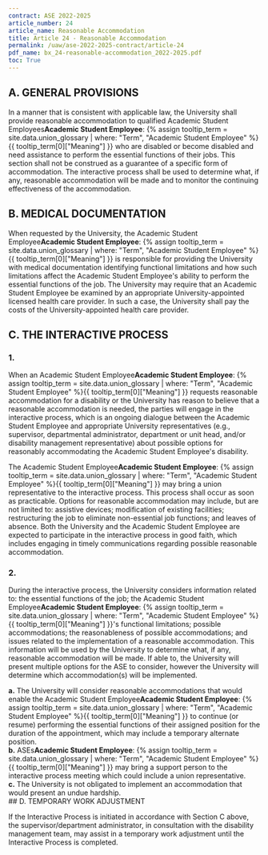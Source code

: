 ```yaml
---
contract: ASE 2022-2025
article_number: 24
article_name: Reasonable Accommodation 
title: Article 24 - Reasonable Accommodation 
permalink: /uaw/ase-2022-2025-contract/article-24
pdf_name: bx_24-reasonable-accommodation_2022-2025.pdf
toc: True
---
```



## A. GENERAL PROVISIONS

In a manner that is consistent with applicable law, the University shall provide reasonable accommodation to qualified <span class="tooltip">Academic Student Employees<span class="tooltip-text"><b>Academic Student Employee</b>: {% assign tooltip_term = site.data.union_glossary | where: "Term", "Academic Student Employee" %}{{ tooltip_term[0]["Meaning"] }}</span></span> who are disabled or become disabled and need assistance to perform the essential functions of their jobs. This section shall not be construed as a guarantee of a specific form of accommodation. The interactive process shall be used to determine what, if any, reasonable accommodation will be made and to monitor the continuing effectiveness of the accommodation.

## B. MEDICAL DOCUMENTATION

When requested by the University, the <span class="tooltip">Academic Student Employee<span class="tooltip-text"><b>Academic Student Employee</b>: {% assign tooltip_term = site.data.union_glossary | where: "Term", "Academic Student Employee" %}{{ tooltip_term[0]["Meaning"] }}</span></span> is responsible for providing the University with medical documentation identifying functional limitations and how such limitations affect the Academic Student Employee's ability to perform the essential functions of the job. The University may require that an Academic Student Employee be examined by an appropriate University-appointed licensed health care provider. In such a case, the University shall pay the costs of the University-appointed health care provider.

## C. THE INTERACTIVE PROCESS

### 1.  
When an <span class="tooltip">Academic Student Employee<span class="tooltip-text"><b>Academic Student Employee</b>: {% assign tooltip_term = site.data.union_glossary | where: "Term", "Academic Student Employee" %}{{ tooltip_term[0]["Meaning"] }}</span></span> requests reasonable accommodation for a disability or the University has reason to believe that a reasonable accommodation is needed, the parties will engage in the interactive process, which is an ongoing dialogue between the Academic Student Employee and appropriate University representatives (e.g., supervisor, departmental administrator, department or unit head, and/or disability management representative) about possible options for reasonably accommodating the Academic Student Employee's disability.

The <span class="tooltip">Academic Student Employee<span class="tooltip-text"><b>Academic Student Employee</b>: {% assign tooltip_term = site.data.union_glossary | where: "Term", "Academic Student Employee" %}{{ tooltip_term[0]["Meaning"] }}</span></span> may bring a union representative to the interactive process. This process shall occur as soon as practicable. Options for reasonable accommodation may include, but are not limited to: assistive devices; modification of existing facilities; restructuring the job to eliminate non-essential job functions; and leaves of absence. Both the University and the Academic Student Employee are expected to participate in the interactive process in good faith, which includes engaging in timely communications regarding possible reasonable accommodation.
### 2.  
During the interactive process, the University considers information related to: the essential functions of the job; the <span class="tooltip">Academic Student Employee<span class="tooltip-text"><b>Academic Student Employee</b>: {% assign tooltip_term = site.data.union_glossary | where: "Term", "Academic Student Employee" %}{{ tooltip_term[0]["Meaning"] }}</span></span>'s functional limitations; possible accommodations; the reasonableness of possible accommodations; and issues related to the implementation of a reasonable accommodation. This information will be used by the University to determine what, if any, reasonable accommodation will be made. If able to, the University will present multiple options for the ASE to consider, however the University will determine which accommodation(s) will be implemented.
<div class="lvl3"><b>a.</b> The University will consider reasonable accommodations that would enable the <span class="tooltip">Academic Student Employee<span class="tooltip-text"><b>Academic Student Employee</b>: {% assign tooltip_term = site.data.union_glossary | where: "Term", "Academic Student Employee" %}{{ tooltip_term[0]["Meaning"] }}</span></span> to continue (or resume) performing the essential functions of their assigned position for the duration of the appointment, which may include a temporary alternate position.</div>
<div class="lvl3"><b>b.</b> <span class="tooltip">ASEs<span class="tooltip-text"><b>Academic Student Employee</b>: {% assign tooltip_term = site.data.union_glossary | where: "Term", "Academic Student Employee" %}{{ tooltip_term[0]["Meaning"] }}</span></span> may bring a support person to the interactive process meeting which could include a union representative.</div>
<div class="lvl3"><b>c.</b> The University is not obligated to implement an accommodation that would present an undue hardship.
</div>
## D. TEMPORARY WORK ADJUSTMENT

If the Interactive Process is initiated in accordance with Section C above, the supervisor/department administrator, in consultation with the disability management team, may assist in a temporary work adjustment until the Interactive Process is completed.

